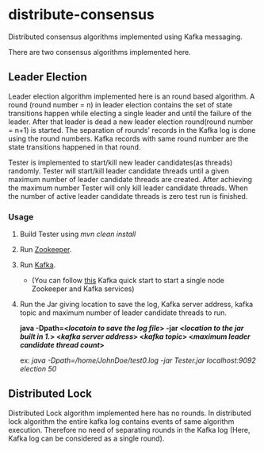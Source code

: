# distribute-consensus
Distributed consensus algorithms implemented using Kafka messaging. 

There are two consensus algorithms implemented here.

## Leader Election
Leader election algorithm implemented here is an round based algorithm.
A round (round number = n) in leader election contains the set of state transitions happen while electing a single leader and until the failure of the leader.
After that leader is dead a new leader election round(round number = n+1) is started.
The separation of rounds' records in the Kafka log is done using the round numbers.
Kafka records with same round number are the state transitions happened in that round.

Tester is implemented to start/kill new leader candidates(as threads) randomly. 
Tester will start/kill leader candidate threads until a given maximum number of leader candidate threads are created.
After achieving the maximum number Tester will only kill leader candidate threads.
When the number of active leader candidate threads is zero test run is finished.

### Usage

1. Build Tester using *mvn clean install*

1. Run [Zookeeper](https://zookeeper.apache.org/doc/r3.1.2/zookeeperStarted.html). 
2. Run [Kafka](https://kafka.apache.org/quickstart).

    * (You can follow [this](https://kafka.apache.org/quickstart#quickstart_startserver)  Kafka quick start to start a single node Zookeeper and Kafka services)

4. Run the Jar  giving location to save the log, Kafka server address, kafka topic and maximum number of leader candidate threads to run.

    __java -Dpath=<_locatoin to save the log file_> -jar <_location to the jar built in 1._> <_kafka server address_> <_kafka topic_> <_maximum leader candidate thread count_>__
    
    ex: _java -Dpath=/home/JohnDoe/test0.log -jar Tester.jar localhost:9092 election 50_

## Distributed Lock
Distributed Lock algorithm implemented here has no rounds. 
In distributed lock algorithm the entire kafka log contains events of same algorithm execution.
Therefore no need of separating rounds in the Kafka log (Here, Kafka log can be considered as a single round).
